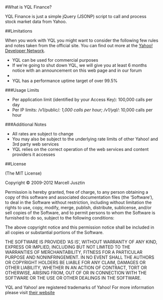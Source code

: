 #What is YQL Finance?

YQL Finance is just a simple jQuery (JSONP) script to call and process stock market data from Yahoo.

##Limitations

When you work with YQL you might want to consider the following few rules and notes taken from the official site. You can find out more at the [Yahoo! Developer Network](http://developer.yahoo.com/yql/).

- YQL can be used for commercial purposes
- If we're going to shut down YQL, we will give you at least 6 months notice with an announcement on this web page and in our forum
- <li>YQL has a performance uptime target of over 99.5%

###Usage Limits

- Per application limit (identified by your Access Key): 100,000 calls per day
- Per IP limits: /v1/public/*: 1,000 calls per hour; /v1/yql/*: 10,000 calls per hour

###Additional Notes

- All rates are subject to change
- You may also be subject to the underlying rate limits of other Yahoo! and 3rd party web services
- YQL relies on the correct operation of the web services and content providers it accesses

##License

(The MIT License)

Copyright © 2009-2012 Marcell Jusztin

Permission is hereby granted, free of charge, to any person obtaining a copy of this software and associated documentation files (the ‘Software’), to deal in the Software without restriction, including without limitation the rights to use, copy, modify, merge, publish, distribute, sublicense, and/or sell copies of the Software, and to permit persons to whom the Software is furnished to do so, subject to the following conditions:

The above copyright notice and this permission notice shall be included in all copies or substantial portions of the Software.

THE SOFTWARE IS PROVIDED ‘AS IS’, WITHOUT WARRANTY OF ANY KIND, EXPRESS OR IMPLIED, INCLUDING BUT NOT LIMITED TO THE WARRANTIES OF MERCHANTABILITY, FITNESS FOR A PARTICULAR PURPOSE AND NONINFRINGEMENT. IN NO EVENT SHALL THE AUTHORS OR COPYRIGHT HOLDERS BE LIABLE FOR ANY CLAIM, DAMAGES OR OTHER LIABILITY, WHETHER IN AN ACTION OF CONTRACT, TORT OR OTHERWISE, ARISING FROM, OUT OF OR IN CONNECTION WITH THE SOFTWARE OR THE USE OR OTHER DEALINGS IN THE SOFTWARE.

YQL and Yahoo! are registered trademarks of Yahoo! For more information please visit [their website](http://info.yahoo.com/legal/uk/yahoo/ip_copyright.html)